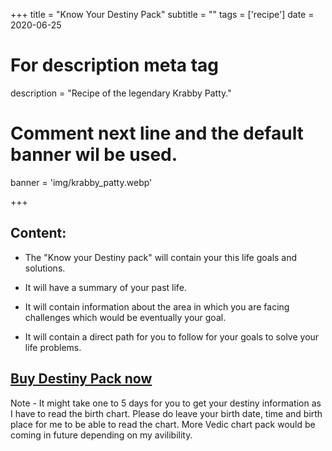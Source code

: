 +++
title = "Know Your Destiny Pack"
subtitle = ""
tags = ['recipe']
date = 2020-06-25

# For description meta tag
description = "Recipe of the legendary Krabby Patty."

# Comment next line and the default banner wil be used.
banner = 'img/krabby_patty.webp'

+++

## Content:

- The "Know your Destiny pack" will contain your this life goals and solutions.

- It will have a summary of your past life.

- It will contain information about the area in which you are facing challenges which would be eventually your goal.

- It will contain a direct path for you to follow for your goals to solve your life problems.


## [Buy Destiny Pack now](https://pages.razorpay.com/VedicDestinyPack) 

Note - It might take one to 5 days for you to get your destiny information as I have to read the birth chart. Please do leave your birth date, time and birth place for me to be able to read the chart. More Vedic chart pack would be coming in future depending on my avilibility. 

